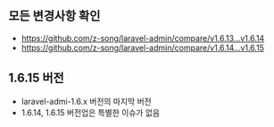 ## 모든 변경사항 확인
- https://github.com/z-song/laravel-admin/compare/v1.6.13...v1.6.14
- https://github.com/z-song/laravel-admin/compare/v1.6.14...v1.6.15

## 1.6.15 버전
- laravel-admi-1.6.x 버전의 마지막 버전
- 1.6.14, 1.6.15 버전업은 특별한 이슈가 없음